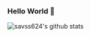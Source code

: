 ### Hello World 👋
![savss624's github stats](https://github-readme-stats.vercel.app/api?username=savss624&show_icons=true&theme=tokyonight)
